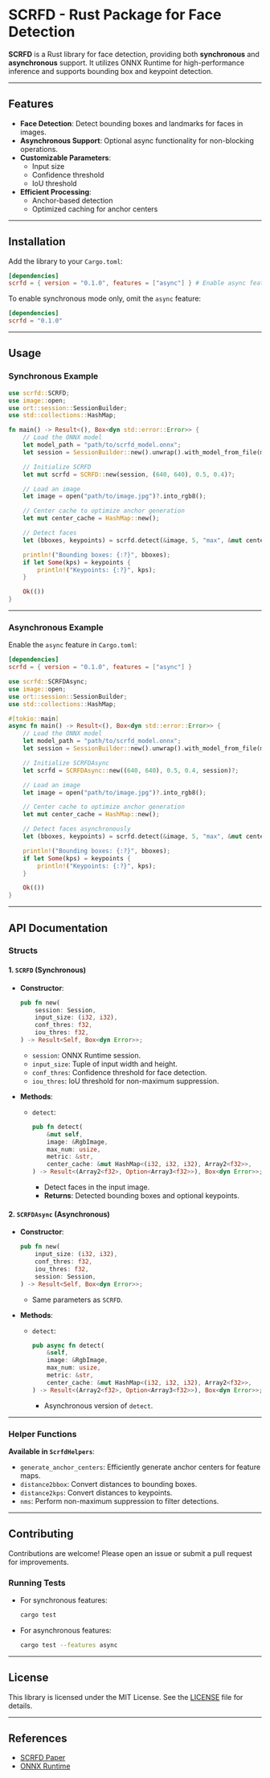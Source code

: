 # SCRFD - Rust Package for Face Detection

**SCRFD** is a Rust library for face detection, providing both **synchronous** and **asynchronous** support. It utilizes ONNX Runtime for high-performance inference and supports bounding box and keypoint detection.

---

## Features
- **Face Detection**: Detect bounding boxes and landmarks for faces in images.
- **Asynchronous Support**: Optional async functionality for non-blocking operations.
- **Customizable Parameters**:
  - Input size
  - Confidence threshold
  - IoU threshold
- **Efficient Processing**:
  - Anchor-based detection
  - Optimized caching for anchor centers

---

## Installation

Add the library to your `Cargo.toml`:
```toml
[dependencies]
scrfd = { version = "0.1.0", features = ["async"] } # Enable async feature if needed
```

To enable synchronous mode only, omit the `async` feature:
```toml
[dependencies]
scrfd = "0.1.0"
```

---

## Usage

### Synchronous Example
```rust
use scrfd::SCRFD;
use image::open;
use ort::session::SessionBuilder;
use std::collections::HashMap;

fn main() -> Result<(), Box<dyn std::error::Error>> {
    // Load the ONNX model
    let model_path = "path/to/scrfd_model.onnx";
    let session = SessionBuilder::new().unwrap().with_model_from_file(model_path)?;

    // Initialize SCRFD
    let mut scrfd = SCRFD::new(session, (640, 640), 0.5, 0.4)?;

    // Load an image
    let image = open("path/to/image.jpg")?.into_rgb8();

    // Center cache to optimize anchor generation
    let mut center_cache = HashMap::new();

    // Detect faces
    let (bboxes, keypoints) = scrfd.detect(&image, 5, "max", &mut center_cache)?;

    println!("Bounding boxes: {:?}", bboxes);
    if let Some(kps) = keypoints {
        println!("Keypoints: {:?}", kps);
    }

    Ok(())
}
```

---

### Asynchronous Example
Enable the `async` feature in `Cargo.toml`:
```toml
[dependencies]
scrfd = { version = "0.1.0", features = ["async"] }
```

```rust
use scrfd::SCRFDAsync;
use image::open;
use ort::session::SessionBuilder;
use std::collections::HashMap;

#[tokio::main]
async fn main() -> Result<(), Box<dyn std::error::Error>> {
    // Load the ONNX model
    let model_path = "path/to/scrfd_model.onnx";
    let session = SessionBuilder::new().unwrap().with_model_from_file(model_path)?;

    // Initialize SCRFDAsync
    let scrfd = SCRFDAsync::new((640, 640), 0.5, 0.4, session)?;

    // Load an image
    let image = open("path/to/image.jpg")?.into_rgb8();

    // Center cache to optimize anchor generation
    let mut center_cache = HashMap::new();

    // Detect faces asynchronously
    let (bboxes, keypoints) = scrfd.detect(&image, 5, "max", &mut center_cache).await?;

    println!("Bounding boxes: {:?}", bboxes);
    if let Some(kps) = keypoints {
        println!("Keypoints: {:?}", kps);
    }

    Ok(())
}
```

---

## API Documentation

### **Structs**
#### 1. `SCRFD` (Synchronous)
- **Constructor**:
  ```rust
  pub fn new(
      session: Session,
      input_size: (i32, i32),
      conf_thres: f32,
      iou_thres: f32,
  ) -> Result<Self, Box<dyn Error>>;
  ```
  - `session`: ONNX Runtime session.
  - `input_size`: Tuple of input width and height.
  - `conf_thres`: Confidence threshold for face detection.
  - `iou_thres`: IoU threshold for non-maximum suppression.

- **Methods**:
  - `detect`:
    ```rust
    pub fn detect(
        &mut self,
        image: &RgbImage,
        max_num: usize,
        metric: &str,
        center_cache: &mut HashMap<(i32, i32, i32), Array2<f32>>,
    ) -> Result<(Array2<f32>, Option<Array3<f32>>), Box<dyn Error>>;
    ```
    - Detect faces in the input image.
    - **Returns**: Detected bounding boxes and optional keypoints.

#### 2. `SCRFDAsync` (Asynchronous)
- **Constructor**:
  ```rust
  pub fn new(
      input_size: (i32, i32),
      conf_thres: f32,
      iou_thres: f32,
      session: Session,
  ) -> Result<Self, Box<dyn Error>>;
  ```
  - Same parameters as `SCRFD`.

- **Methods**:
  - `detect`:
    ```rust
    pub async fn detect(
        &self,
        image: &RgbImage,
        max_num: usize,
        metric: &str,
        center_cache: &mut HashMap<(i32, i32, i32), Array2<f32>>,
    ) -> Result<(Array2<f32>, Option<Array3<f32>>), Box<dyn Error>>;
    ```
    - Asynchronous version of `detect`.

---

### Helper Functions
**Available in `ScrfdHelpers`**:
- `generate_anchor_centers`: Efficiently generate anchor centers for feature maps.
- `distance2bbox`: Convert distances to bounding boxes.
- `distance2kps`: Convert distances to keypoints.
- `nms`: Perform non-maximum suppression to filter detections.

---

## Contributing
Contributions are welcome! Please open an issue or submit a pull request for improvements.

### Running Tests
- For synchronous features:
  ```bash
  cargo test
  ```
- For asynchronous features:
  ```bash
  cargo test --features async
  ```

---

## License
This library is licensed under the MIT License. See the [LICENSE](LICENSE) file for details.

---

## References
- [SCRFD Paper](https://arxiv.org/abs/2105.04714)
- [ONNX Runtime](https://onnxruntime.ai/)

